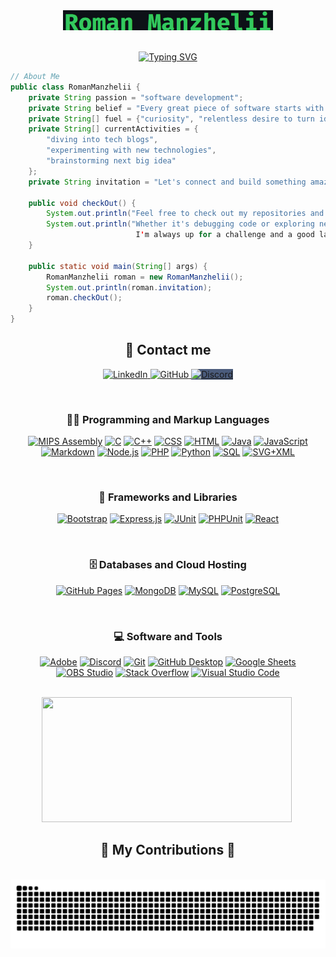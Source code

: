 <div align="center">
  <a href="https://github.com/Roman-Manzhelii">
    <img src="name.png" alt="Roman Manzhelii" />
  </a> <br/><br/>
  
  [![Typing SVG](https://readme-typing-svg.demolab.com?font=Fira+Code&weight=500&size=32&duration=4000&pause=1000&color=34C85F&center=true&vCenter=true&random=false&width=600&lines=Aspiring+Software+Developer;Passionate+Computer+Engineer;Exploring+New+Technologies;Learning+and+Growing+Every+Day)](https://git.io/typing-svg)
</div>


```java
// About Me
public class RomanManzhelii {
    private String passion = "software development";
    private String belief = "Every great piece of software starts with a problem waiting to be solved.";
    private String[] fuel = {"curiosity", "relentless desire to turn ideas into reality"};
    private String[] currentActivities = {
        "diving into tech blogs",
        "experimenting with new technologies",
        "brainstorming next big idea"
    };
    private String invitation = "Let's connect and build something amazing together!";
    
    public void checkOut() {
        System.out.println("Feel free to check out my repositories and see what I'm working on.");
        System.out.println("Whether it's debugging code or exploring new tech trends,
                            I'm always up for a challenge and a good laugh.");
    }
    
    public static void main(String[] args) {
        RomanManzhelii roman = new RomanManzhelii();
        System.out.println(roman.invitation);
        roman.checkOut();
    }
}

```

<h2 align="center">
  💬 Contact me</span>
</h2>

<p align="center">
<!--   <a>
    <img src="https://img.shields.io/badge/-Portfolio-000000?style=flat-square&link=https://your-portfolio-link.com" alt="Portfolio Badge" style="height: 32px;">
  </a> -->
  <a href="https://www.linkedin.com/in/roman-manzhelii-a6171226b">
    <img src="https://img.shields.io/badge/-LinkedIn-0077B5?style=flat-square&labelColor=0077B5&logo=LinkedIn&link=https://www.linkedin.com/in/timonchristiansen/" alt="LinkedIn" style="height: 32px;">
  </a>
  <a href="https://github.com/Roman-Manzhelii">
    <img src="https://img.shields.io/badge/-GitHub-181717?style=flat-square&labelColor=181717&logo=GitHub&link=https://github.com/your-github-username" alt="GitHub" style="height: 32px;">
  </a>
  <a href="https://discord.gg/NXV4c3tW">
    <img src="https://img.shields.io/badge/-Discord-7289DA?style=flat-square&labelColor=7289DA&logo=Discord&logoColor=white&link=https://discord.com/invite/your-discord-link" alt="Discord" style="height: 32px; background-color: #4B5C7C;">
  </a>
</p>



<div align="center">
  <br/>
  <h3>👨‍💻 Programming and Markup Languages</h3>

  <p>
      <a href="https://en.wikipedia.org/wiki/Assembly_language"><img alt="MIPS Assembly" src="https://custom-icon-badges.demolab.com/badge/Assembly-525252.svg?logo=asm-hex&logoColor=white"></a>
      <a href="https://en.wikipedia.org/wiki/The_C_Programming_Language"><img alt="C" src="https://custom-icon-badges.demolab.com/badge/C-03599C.svg?logo=c-in-hexagon&logoColor=white"></a>
      <a href="https://isocpp.org"><img alt="C++" src="https://custom-icon-badges.demolab.com/badge/C++-9C033A.svg?logo=cpp2&logoColor=white"></a>
      <a href="https://www.w3.org/Style/CSS"><img alt="CSS" src="https://img.shields.io/badge/CSS-1572B6.svg?logo=css3&logoColor=white"></a>
      <a href="https://html.spec.whatwg.org"><img alt="HTML" src="https://img.shields.io/badge/HTML-E34F26.svg?logo=html5&logoColor=white"></a>
      <a href="https://www.oracle.com/java"><img alt="Java" src="https://custom-icon-badges.demolab.com/badge/Java-007396.svg?logo=java&logoColor=white"></a>
      <a href="https://developer.mozilla.org/en-US/docs/Web/JavaScript"><img alt="JavaScript" src="https://img.shields.io/badge/JavaScript-F7DF1E.svg?logo=javascript&logoColor=black"></a>
      <a href="https://daringfireball.net/projects/markdown"><img alt="Markdown" src="https://img.shields.io/badge/Markdown-000000.svg?logo=markdown&logoColor=white"></a>
      <a href="https://nodejs.org"><img alt="Node.js" src="https://img.shields.io/badge/Node.js-43853D.svg?logo=node.js&logoColor=white"></a>
      <a href="https://www.php.net"><img alt="PHP" src="https://img.shields.io/badge/PHP-777BB4.svg?logo=php&logoColor=white"></a>
      <a href="https://www.python.org"><img alt="Python" src="https://img.shields.io/badge/Python-14354C.svg?logo=python&logoColor=white"></a>
      <a href="https://en.wikipedia.org/wiki/SQL"><img alt="SQL" src="https://custom-icon-badges.demolab.com/badge/SQL-025E8C.svg?logo=database&logoColor=white"></a>
      <a href="https://www.w3.org/Graphics/SVG"><img alt="SVG+XML" src="https://img.shields.io/badge/SVG%2BXML-e0982c.svg?logo=svg&logoColor=white"></a>
  </p>

  <br/>
  <h3>🧰 Frameworks and Libraries</h3>

  <p>
      <a href="https://getbootstrap.com"><img alt="Bootstrap" src="https://img.shields.io/badge/Bootstrap-7952B3.svg?logo=bootstrap&logoColor=white"></a>
      <a href="https://expressjs.com"><img alt="Express.js" src="https://img.shields.io/badge/Express.js-404d59.svg?logo=express&logoColor=white"></a>
      <a href="https://junit.org/junit5"><img alt="JUnit" src="https://custom-icon-badges.demolab.com/badge/JUnit-25A162.svg?logo=check-circle&logoColor=white"></a>
      <a href="https://phpunit.de"><img alt="PHPUnit" src="https://custom-icon-badges.demolab.com/badge/PHPUnit-366488.svg?logo=test-tube&logoColor=white"></a>
      <a href="https://reactjs.org"><img alt="React" src="https://img.shields.io/badge/React-20232a.svg?logo=react&logoColor=%2361DAFB"></a>
  </p>

  <br/>
  <h3>🗄️ Databases and Cloud Hosting</h3>

  <p>
      <a href="https://pages.github.com"><img alt="GitHub Pages" src="https://img.shields.io/badge/GitHub%20Pages-327FC7.svg?logo=github&logoColor=white"></a>
      <a href="https://www.mongodb.com"><img alt="MongoDB" src ="https://img.shields.io/badge/MongoDB-4ea94b.svg?logo=mongodb&logoColor=white"></a>
      <a href="https://www.mysql.com"><img alt="MySQL" src="https://img.shields.io/badge/MySQL-00f.svg?logo=mysql&logoColor=white"></a>
      <a href="https://www.postgresql.org"><img alt="PostgreSQL" src ="https://img.shields.io/badge/PostgreSQL-316192.svg?logo=postgresql&logoColor=white"></a>
  </p>

  <br/>
  <h3>💻 Software and Tools</h3>

  <p>
      <a href="https://www.adobe.com"><img alt="Adobe" src="https://img.shields.io/badge/Adobe-FF0000.svg?logo=adobe&logoColor=white"></a>
      <a href="https://discord.com"><img alt="Discord" src="https://img.shields.io/badge/-Discord-5865F2.svg?logo=discord&logoColor=white"></a>
      <a href="https://git-scm.com"><img alt="Git" src="https://img.shields.io/badge/Git-F05033.svg?logo=git&logoColor=white"></a>
      <a href="https://desktop.github.com"><img alt="GitHub Desktop" src="https://img.shields.io/badge/GitHub%20Desktop-8034A9.svg?logo=github&logoColor=white"></a>
      <a href="https://www.google.com/sheets/about"><img alt="Google Sheets" src="https://img.shields.io/badge/Sheets-34A853.svg?logo=google%20sheets&logoColor=white"></a>
      <a href="https://obsproject.com"><img alt="OBS Studio" src="https://img.shields.io/badge/-OBS-302E31?logo=obs-studio&logoColor=white"></a>
      <a href="https://stackoverflow.com"><img alt="Stack Overflow" src="https://img.shields.io/badge/-Stack%20Overflow-FE7A16?logo=stack-overflow&logoColor=white"></a>
      <a href="https://code.visualstudio.com"><img alt="Visual Studio Code" src="https://img.shields.io/badge/Visual%20Studio%20Code-0078d7.svg?logo=visual-studio-code&logoColor=white"></a>
  </p>
  <br/>
</div>

<div align="center">
  <img src="https://github-readme-stats.vercel.app/api/top-langs/?username=Roman-Manzhelii&layout=compact&bg_color=0d1117&text_color=ffffff&title_color=34C85F&icon_color=34C85F&border_color=34C85F" alt="" style="width: 400px; height: 200px;">
  <img src="https://media.giphy.com/media/v1.Y2lkPTc5MGI3NjExODVsaXAwbXFyMmFhOTBkbmM3M2h4emE5cG5xeDl1dGlzd2FwNndwdyZlcD12MV9pbnRlcm5hbF9naWZfYnlfaWQmY3Q9Zw/R03zWv5p1oNSQd91EP/giphy.gif" alt="" style="width: auto; height: 200px;">
</div>



<div align="center">
  <h2>🐍 My Contributions 🐍</h2>
  <br>
  <img alt="snake eating my contributions" src="https://raw.githubusercontent.com/Roman-Manzhelii/Roman-Manzhelii/output/github-contribution-grid-snake-dark.svg" />
  
  <br/><br/><br/>
</div>
